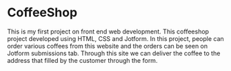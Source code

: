 # CoffeeShop
This is my first project on front end web development. This coffeeshop project developed using HTML, CSS and Jotform. In this project, people can order various coffees from this website and the orders can be seen on Jotform submissions tab. Through this site we can deliver the coffee to the address that filled by the customer through the form.
